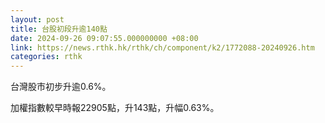 ```yaml
---
layout: post
title: 台股初段升逾140點
date: 2024-09-26 09:07:55.000000000 +08:00
link: https://news.rthk.hk/rthk/ch/component/k2/1772088-20240926.htm
categories: rthk
---
```


台灣股市初步升逾0.6%。

加權指數較早時報22905點，升143點，升幅0.63%。

